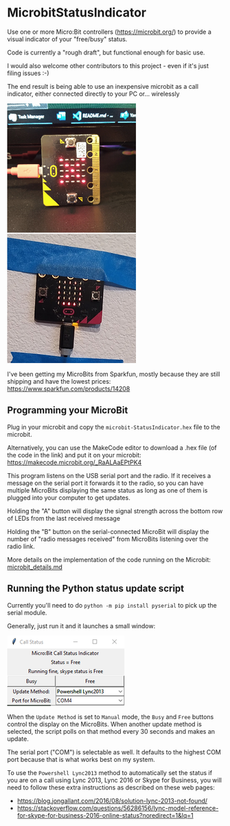 # MicrobitStatusIndicator
Use one or more Micro:Bit controllers (<https://microbit.org/>) to provide a visual indicator of your "free/busy" status.

Code is currently a "rough draft", but functional enough for basic use.

I would also welcome other contributors to this project - even if it's just filing issues :-)

The end result is being able to use an inexpensive microbit as a call indicator, either connected directly to your PC or... wirelessly

![Busy shows a lightly pulsing "X"](docs/microbit_busy.png) ![Free shows a spinning "circle"](docs/microbit_free.png)

I've been getting my MicroBits from Sparkfun, mostly because they are still shipping and have the lowest prices: <https://www.sparkfun.com/products/14208>

## Programming your MicroBit

Plug in your microbit and copy the `microbit-StatusIndicator.hex` file to the microbit.

Alternatively, you can use the MakeCode editor to download a .hex file (of the code in the link) and put it on your microbit: https://makecode.microbit.org/_RaALAaEPtPK4

This program listens on the USB serial port and the radio. If it receives a message on the serial port it forwards it
to the radio, so you can have multiple MicroBits displaying the same status as long as one of them is plugged into
your computer to get updates.

Holding the "A" button will display the signal strength across the bottom row of LEDs from the last received message

Holding the "B" button on the serial-connected MicroBit will display the number of "radio messages received" from MicroBits listening over the radio link.

More details on the implementation of the code running on the Microbit: [microbit_details.md](docs/microbit_details.md)

## Running the Python status update script

Currently you'll need to do `python -m pip install pyserial` to pick up the serial module.

Generally, just run it and it launches a small window:

![](docs/tk_window_screenshot.png)

When the `Update Method` is set to `Manual` mode, the `Busy` and `Free` buttons control the display on the MicroBits.
When another update method is selected, the script polls on that method every 30 seconds and makes an update.

The serial port ("COM") is selectable as well. It defaults to the highest COM port because that is what works best on my system.

To use the `Powershell Lync2013` method to automatically set the status if you are on a call using Lync 2013, Lync 2016 or Skype for Business, you will need to follow these extra instructions as described on these web pages:

* https://blog.jongallant.com/2016/08/solution-lync-2013-not-found/
* https://stackoverflow.com/questions/56286156/lync-model-reference-for-skype-for-business-2016-online-status?noredirect=1&lq=1

